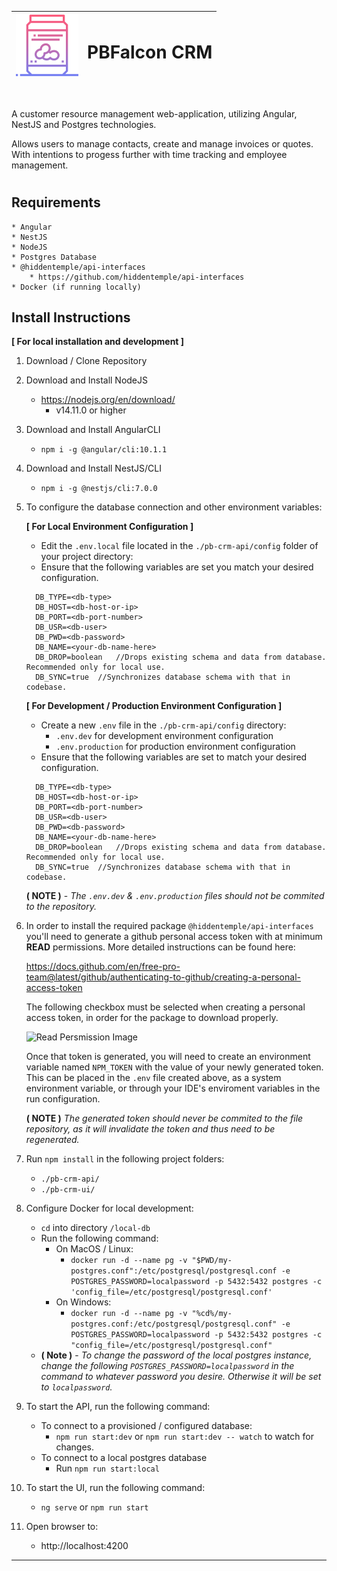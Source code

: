 | ![PBFalcon Logo](./pb-crm-ui/src/assets/img/peanut-butter.png#left) | <h1>PBFalcon CRM</h1> | 
| --- | --- |

<br>

A customer resource management web-application, utilizing Angular, NestJS and Postgres technologies. 

Allows users to manage contacts, create and manage invoices or quotes. With intentions to progess further with time tracking and employee management.


#
Requirements
--------------
    * Angular
    * NestJS
    * NodeJS
    * Postgres Database
    * @hiddentemple/api-interfaces
        * https://github.com/hiddentemple/api-interfaces
    * Docker (if running locally)
    
 
Install Instructions
--------------------

**[ For local installation and development ]**
1) Download / Clone Repository
2) Download and Install NodeJS
    * https://nodejs.org/en/download/
        * v14.11.0 or higher
3) Download and Install AngularCLI
    * `npm i -g @angular/cli:10.1.1`
4) Download and Install NestJS/CLI
    * `npm i -g @nestjs/cli:7.0.0`

5) To configure the database connection and other environment variables:

    **[ For Local Environment Configuration ]**
    * Edit the `.env.local` file located in the `./pb-crm-api/config` folder of your project directory:
    * Ensure that the following variables are set you match your desired configuration.
    
   ```
     DB_TYPE=<db-type>
     DB_HOST=<db-host-or-ip>
     DB_PORT=<db-port-number>
     DB_USR=<db-user>
     DB_PWD=<db-password>
     DB_NAME=<your-db-name-here>
     DB_DROP=boolean   //Drops existing schema and data from database. Recommended only for local use.
     DB_SYNC=true  //Synchronizes database schema with that in codebase.
    ```
    
    **[ For Development / Production Environment Configuration ]**
    * Create a new `.env` file in the `./pb-crm-api/config` directory:
        * `.env.dev` for development environment configuration
        * `.env.production` for production environment configuration
    * Ensure that the following variables are set to match your desired configuration.
    ```
      DB_TYPE=<db-type>
      DB_HOST=<db-host-or-ip>
      DB_PORT=<db-port-number>
      DB_USR=<db-user>
      DB_PWD=<db-password>
      DB_NAME=<your-db-name-here>
      DB_DROP=boolean   //Drops existing schema and data from database. Recommended only for local use.
      DB_SYNC=true  //Synchronizes database schema with that in codebase.
    ```
   **( NOTE )** - *The `.env.dev` & `.env.production` files should not be commited to the repository.*
6) In order to install the required package `@hiddentemple/api-interfaces` you'll need to generate a github personal access token with at minimum **READ** permissions. More detailed instructions can be found here:

    https://docs.github.com/en/free-pro-team@latest/github/authenticating-to-github/creating-a-personal-access-token
    
    The following checkbox must be selected when creating a personal access token, in order for the package to download properly.
    
    ![Read Persmission Image](./images/readme_img_001.png)
    
    Once that token is generated, you will need to create an environment variable named `NPM_TOKEN` with the value of your newly generated token.
    This can be placed in the `.env` file created above, as a system environment variable, or through your IDE's enviroment variables in the run configuration.
    
    **( NOTE )** *The generated token should never be commited to the file repository, as it will invalidate the token and thus need to be regenerated.*
    
7) Run `npm install` in the following project folders: 
    * `./pb-crm-api/`
    * `./pb-crm-ui/`
8) Configure Docker for local development:
    * `cd` into directory `/local-db`
    * Run the following command: 
        * On MacOS / Linux:
            * `docker run -d --name pg -v "$PWD/my-postgres.conf":/etc/postgresql/postgresql.conf -e POSTGRES_PASSWORD=localpassword -p 5432:5432 postgres -c 'config_file=/etc/postgresql/postgresql.conf'`
        * On Windows: 
            * `docker run -d --name pg -v "%cd%/my-postgres.conf:/etc/postgresql/postgresql.conf" -e POSTGRES_PASSWORD=localpassword -p 5432:5432 postgres -c "config_file=/etc/postgresql/postgresql.conf"`
    * **( Note )** - *To change the password of the local postgres instance, change the following `POSTGRES_PASSWORD=localpassword` in the command to whatever password you desire. Otherwise it will be set to `localpassword`.*
9)  To start the API, run the following command:
    * To connect to a provisioned / configured database:
        * `npm run start:dev` or `npm run start:dev -- watch` to watch for changes.
    * To connect to a local postgres database
        * Run `npm run start:local`
10) To start the UI, run the following command:
    * `ng serve` or `npm run start` 
    
11) Open browser to:
    * http://localhost:4200
    
----




    
  




